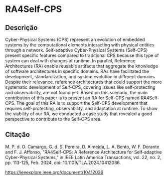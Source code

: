 # RA4Self-CPS

## Descrição
Cyber-Physical Systems (CPS) represent an evolution of embedded systems by the computational elements interacting with physical entities through a network. Self-adaptive Cyber-Physical Systems (Self-CPS) present specific features compared to traditional CPS because this type of system can deal with changes at runtime. In parallel, Reference Architectures (RA) enable reusable artifacts that aggregate the knowledge of software architectures in specific domains. RAs have facilitated the development, standardization, and system evolution in different domains. Despite their relevance, reference architectures that could support the more systematic development of Self-CPS, covering issues like self-protecting and observability, are not found yet. Based on this scenario, the main contribution of this paper is to present an RA for Self-CPS named RA4Self-CPS. The goal of this RA is to support the Self-CPS development that requires self-protecting, observability, and adaptation at runtime. To show the viability of our RA, we conducted a case study that revealed a good perspective to contribute to the Self-CPS area.
## Citação
M. P. d. O. Camargo, G. d. S. Pereira, D. Almeida, L. A. Bento, W. F. Dorante and F. J. Affonso, "RA4Self-CPS: A Reference Architecture for Self-adaptive Cyber-Physical Systems," in IEEE Latin America Transactions, vol. 22, no. 2, pp. 113-125, Feb. 2024, doi: 10.1109/TLA.2024.10412036.

https://ieeexplore.ieee.org/document/10412036
